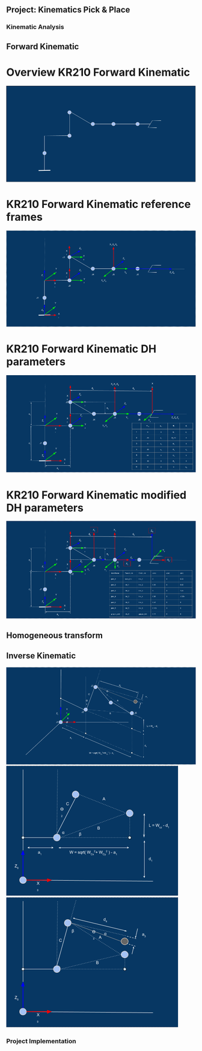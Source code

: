 ## Project: Kinematics Pick & Place

[//]: # (Image References)

[image1]: ./misc_images/Kuka_arm_001.png
[image2]: ./misc_images/Kuka_arm_002.png
[image3]: ./misc_images/Kuka_arm_003.png
[image4]: ./misc_images/Kuka_arm_004.png
[image5]: ./misc_images/Kuka_arm_005.png
[image6]: ./misc_images/Kuka_arm_006.png
[image7]: ./misc_images/Kuka_arm_007.png


### Kinematic Analysis

## Forward Kinematic

# Overview KR210 Forward Kinematic
![alt text][image1]
# KR210 Forward Kinematic reference frames
![alt text][image2]
# KR210 Forward Kinematic DH parameters
![alt text][image3]
# KR210 Forward Kinematic modified DH parameters
![alt text][image4]

## Homogeneous transform

## Inverse Kinematic
![alt text][image5]
![alt text][image6]
![alt text][image7]




### Project Implementation
